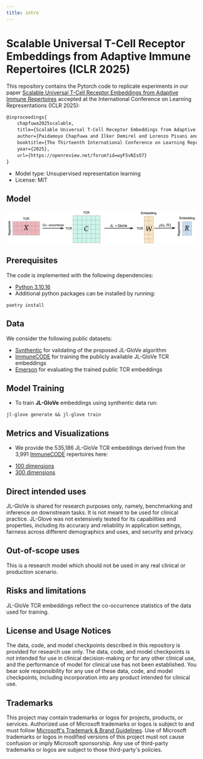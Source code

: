 ```yaml
---
title: intro
---
```

# Scalable Universal T-Cell Receptor Embeddings from Adaptive Immune Repertoires (ICLR 2025)

This repository contains the Pytorch code to replicate experiments in our paper [Scalable Universal T-Cell Receptor Embeddings from Adaptive Immune Repertoires](https://openreview.net/pdf?id=wyF5vNIsO7) accepted at the International Conference on Learning Representations (ICLR 2025):

```latex
@inproceedings{
    chapfuwa2025scalable,
    title={Scalable Universal T-Cell Receptor Embeddings from Adaptive Immune Repertoires},
    author={Paidamoyo Chapfuwa and Ilker Demirel and Lorenzo Pisani and Javier Zazo and Elon Portugaly and H. Jabran Zahid and Julia Greissl},
    booktitle={The Thirteenth International Conference on Learning Representations},
    year={2025},
    url={https://openreview.net/forum?id=wyF5vNIsO7}
}
```

- Model type: Unsupervised representation learning
- License: MIT

## Model
![Model](docs/images/model_v2.png)

## Prerequisites

The code is implemented with the following dependencies:

- [Python  3.10.16](https://github.com/pyenv/pyenv)
- Additional python packages can be installed by running: 

```
poetry install
```

## Data
We consider the following public datasets:
- [Synthentic](src/jlglove/rep/_synthetic_data.py) for validating of the proposed JL-GloVe algorithm
- [ImmuneCODE](https://clients.adaptivebiotech.com/pub/covid-2020) for training the publicly available JL-GloVe TCR embeddings
- [Emerson](https://clients.adaptivebiotech.com/pub/emerson-2017-natgen) for evaluating the trained public TCR embeddings

## Model Training

* To train **JL-GloVe** embeddings using synthentic data run:

```
jl-glove generate && jl-glove train
```

## Metrics and Visualizations

* We provide the 535,186 JL-GloVe TCR embeddings derived from the 3,991 [ImmuneCODE](https://clients.adaptivebiotech.com/pub/covid-2020) repertoires here:
- [100 dimensions](https://github.com/microsoft/jl-glove/tree/main/src/jlglove_resources/embeddings/100.535186.parquet)
- [300 dimensions](https://github.com/microsoft/jl-glove/tree/main/src/jlglove_resources/embeddings/300.535186.parquet)

## Direct intended uses
JL-GloVe is shared for research purposes only, namely, benchmarking and inference on downstream
tasks. It is not meant to be used for clinical practice. JL-Glove was not extensively tested for
its capabilities and properties, including its accuracy and reliability in application settings,
fairness across different demographics and uses, and security and privacy.

## Out-of-scope uses
This is a research model which should not be used in any real clinical or production scenario.

## Risks and limitations
JL-GloVe TCR embeddings reflect the co-occurrence statistics of the data used for training.

## License and Usage Notices
The data, code, and model checkpoints described in this repository is provided for research use
only. The data, code, and model checkpoints is not intended for use in clinical decision-making
or for any other clinical use, and the performance of model for clinical use has not been
established. You bear sole responsibility for any use of these data, code, and model checkpoints,
including incorporation into any product intended for clinical use.

## Trademarks

This project may contain trademarks or logos for projects, products, or services. Authorized use of Microsoft 
trademarks or logos is subject to and must follow 
[Microsoft's Trademark & Brand Guidelines](https://www.microsoft.com/en-us/legal/intellectualproperty/trademarks/usage/general).
Use of Microsoft trademarks or logos in modified versions of this project must not cause confusion or imply Microsoft sponsorship.
Any use of third-party trademarks or logos are subject to those third-party's policies.
